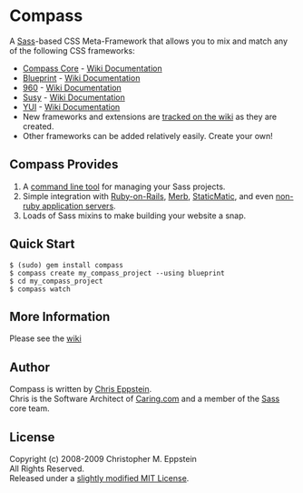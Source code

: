 # Compass
A [Sass][sass]-based CSS Meta-Framework that allows you to mix and match any of the following CSS frameworks:

- [Compass Core][compass_core_website] - [Wiki Documentation][compass_core_wiki]
- [Blueprint][blueprint_website] - [Wiki Documentation][bleuprint_wiki]
- [960][ninesixty_website] - [Wiki Documentation][ninesixty_wiki]
- [Susy][susy_website] - [Wiki Documentation][susy_wiki]
- [YUI][yui_website] - [Wiki Documentation][yui_wiki]
- New frameworks and extensions are [tracked on the wiki][plugins_wiki] as they are created.
- Other frameworks can be added relatively easily. Create your own!

## Compass Provides

1. A [command line tool][command_line_wiki] for managing your Sass projects.
2. Simple integration with [Ruby-on-Rails][ruby_on_rails_wiki], [Merb][merb_wiki], [StaticMatic][static_matic_wiki], and even [non-ruby application servers][command_line_wiki].
3. Loads of Sass mixins to make building your website a snap.

## Quick Start

    $ (sudo) gem install compass
    $ compass create my_compass_project --using blueprint
    $ cd my_compass_project
    $ compass watch

## More Information
Please see the [wiki][wiki]

## Author
Compass is written by [Chris Eppstein][chris_eppstein].<br>
Chris is the Software Architect of [Caring.com][caring.com] and a member of the [Sass][sass] core team.

## License
Copyright (c) 2008-2009 Christopher M. Eppstein<br>
All Rights Reserved.<br>
Released under a [slightly modified MIT License][license].

[sass]: http://sass-lang.com/ "Syntactically Awesome StyleSheets"
[compass_core_website]: http://github.com/chriseppstein/compass/tree/master/frameworks/compass
[compass_core_wiki]: http://github.com/chriseppstein/compass/wikis/compass-core-documentation
[blueprint_website]: http://blueprintcss.org/
[bleuprint_wiki]: http://github.com/chriseppstein/compass/wikis/blueprint-documentation
[yui_website]: http://developer.yahoo.com/yui/grids/
[yui_wiki]: http://github.com/chriseppstein/compass/wikis/yui-documentation
[plugins_wiki]: http://github.com/chriseppstein/compass/wikis/compass-plugins
[ninesixty_website]: http://960.gs/
[ninesixty_wiki]: http://github.com/chriseppstein/compass/wikis/960gs-documentation
[command_line_wiki]: http://wiki.github.com/chriseppstein/compass/command-line-tool
[wiki]: http://github.com/chriseppstein/compass/wikis/home
[ruby_on_rails_wiki]: http://wiki.github.com/chriseppstein/compass/ruby-on-rails-integration
[merb_wiki]: http://wiki.github.com/chriseppstein/compass/merb-integration
[static_matic_wiki]: http://wiki.github.com/chriseppstein/compass/staticmatic-integration
[chris_eppstein]: http://chriseppstein.github.com
[caring.com]: http://www.caring.com/ "Senior Care Resources"
[license]: http://github.com/chriseppstein/compass/tree/master/LICENSE.markdown
[susy_website]: http://www.oddbird.net/susy/
[susy_wiki]: http://github.com/chriseppstein/compass/wikis/susy-documentation